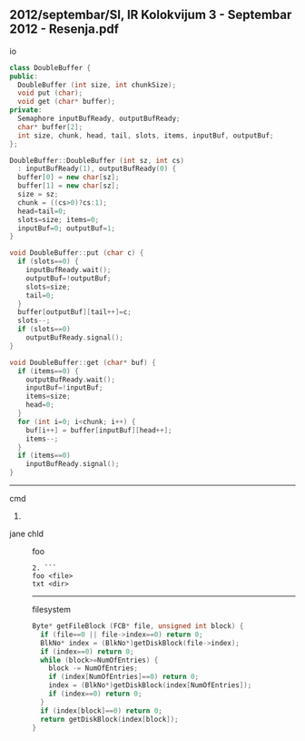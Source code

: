2012/septembar/SI, IR Kolokvijum 3 - Septembar 2012 - Resenja.pdf
--------------------------------------------------------------------------------
io
```cpp
class DoubleBuffer {
public:
  DoubleBuffer (int size, int chunkSize);
  void put (char);
  void get (char* buffer);
private:
  Semaphore inputBufReady, outputBufReady;
  char* buffer[2];
  int size, chunk, head, tail, slots, items, inputBuf, outputBuf;
};

DoubleBuffer::DoubleBuffer (int sz, int cs)
  : inputBufReady(1), outputBufReady(0) {
  buffer[0] = new char[sz];
  buffer[1] = new char[sz];
  size = sz;
  chunk = ((cs>0)?cs:1);
  head=tail=0;
  slots=size; items=0;
  inputBuf=0; outputBuf=1;
}

void DoubleBuffer::put (char c) {
  if (slots==0) {
    inputBufReady.wait();
    outputBuf=!outputBuf;
    slots=size;
    tail=0;
  }
  buffer[outputBuf][tail++]=c;
  slots--;
  if (slots==0)
    outputBufReady.signal();
}

void DoubleBuffer::get (char* buf) {
  if (items==0) {
    outputBufReady.wait();
    inputBuf=!inputBuf;
    items=size;
    head=0;
  }
  for (int i=0; i<chunk; i++) {
    buf[i++] = buffer[inputBuf][head++];
    items--;
  }
  if (items==0)
    inputBufReady.signal();
}
```
--------------------------------------------------------------------------------
cmd

1. ```
  jane <file>
  chld <dir>
  foo <file>
  ```
2. ```
  foo <file>
  txt <dir>
  ```

--------------------------------------------------------------------------------
filesystem

```cpp
Byte* getFileBlock (FCB* file, unsigned int block) {
  if (file==0 || file->index==0) return 0;
  BlkNo* index = (BlkNo*)getDiskBlock(file->index);
  if (index==0) return 0;
  while (block>=NumOfEntries) {
    block -= NumOfEntries;
    if (index[NumOfEntries]==0) return 0;
    index = (BlkNo*)getDiskBlock(index[NumOfEntries]);
    if (index==0) return 0;
  }
  if (index[block]==0) return 0;
  return getDiskBlock(index[block]);
}
```
